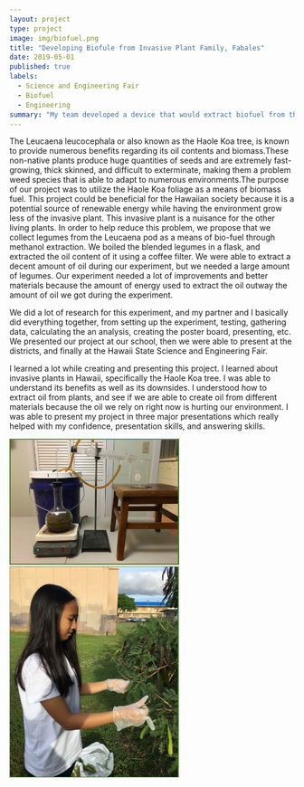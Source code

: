 ```yaml
---
layout: project
type: project
image: img/biofuel.png
title: "Developing Biofule from Invasive Plant Family, Fabales"
date: 2019-05-01
published: true
labels:
  - Science and Engineering Fair
  - Biofuel
  - Engineering  
summary: "My team developed a device that would extract biofuel from the Leucaena leucocephala plant. This was recognized at the Hawaii State Science and Engineering Fair 2019."
---
```


The Leucaena leucocephala or also known as the Haole Koa tree, is known to provide numerous benefits regarding its oil contents and biomass.These non-native plants produce huge quantities of seeds and are extremely fast-growing, thick skinned, and difficult to exterminate, making them a problem weed species that is able to adapt to numerous environments.The purpose of our project was to utilize the Haole Koa foliage as a means of biomass fuel. This project could be beneficial for the Hawaiian society because it is a potential source of renewable energy while having the environment grow less of the invasive plant. This invasive plant is a nuisance for the other living plants. In order to help reduce this problem, we propose that we collect legumes from the Leucaena pod as a means of bio-fuel through methanol extraction. We boiled the blended legumes in a flask, and extracted the oil content of it using a coffee filter. We were able to extract a decent amount of oil during our experiment, but we needed a large amount of legumes. Our experiment needed a lot of improvements and better materials because the amount of energy used to extract the oil outway the amount of oil we got during the experiment. 

We did a lot of research for this experiment, and my partner and I basically did everything together, from setting up the experiment, testing, gathering data, calculating the an	analysis, creating the poster board, presenting, etc. We presented our project at our school, then we were able to present at the districts, and finally at the Hawaii State Science and Engineering Fair.

I learned a lot while creating and presenting this project. I learned about invasive plants in Hawaii, specifically the Haole Koa tree. I was able to understand its benefits as well as its downsides. I understood how to extract oil from plants, and see if we are able to create oil from different materials because the oil we rely on right now is hurting our environment. I was able to present my project in three major presentations which really helped with my confidence, presentation skills, and answering skills. 

<img width="300px" class="rounded float-start pe-4" src="../img/biooil.png">
<img width="300px" class="rounded float-start pe-4" src="../img/mebio.png">
